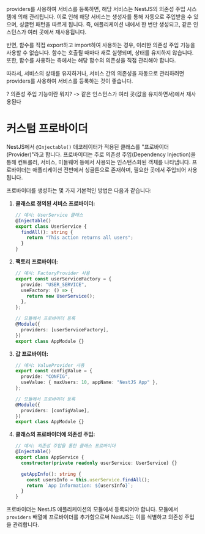 providers를 사용하여 서비스를 등록하면, 해당 서비스는 NestJS의 의존성 주입 시스템에 의해 관리됩니다. 이로 인해 해당 서비스는 생성자를 통해 자동으로 주입받을 수 있으며, 싱글턴 패턴을 따르게 됩니다. 즉, 애플리케이션 내에서 한 번만 생성되고, 같은 인스턴스가 여러 곳에서 재사용됩니다.

반면, 함수를 직접 export하고 import하여 사용하는 경우, 이러한 의존성 주입 기능을 사용할 수 없습니다. 함수는 호출될 때마다 새로 실행되며, 상태를 유지하지 않습니다. 또한, 함수를 사용하는 측에서는 해당 함수의 의존성을 직접 관리해야 합니다.

따라서, 서비스의 상태를 유지하거나, 서비스 간의 의존성을 자동으로 관리하려면 providers를 사용하여 서비스를 등록하는 것이 좋습니다.

? 의존성 주입 기능이란 뭐지?
-> 같은 인스턴스가 여러 곳(값을 유지하면서)에서 재사용된다

# 커스텀 프로바이더

NestJS에서 `@Injectable()` 데코레이터가 적용된 클래스를 "프로바이더(Provider)"라고 합니다. 프로바이더는 주로 의존성 주입(Dependency Injection)을 통해 컨트롤러, 서비스, 미들웨어 등에서 사용되는 인스턴스화된 객체를 나타냅니다. 프로바이더는 애플리케이션 전반에서 싱글톤으로 존재하며, 필요한 곳에서 주입되어 사용됩니다.

프로바이더를 생성하는 몇 가지 기본적인 방법은 다음과 같습니다:

1. **클래스로 정의된 서비스 프로바이더:**

   ```typescript
   // 예시: UserService 클래스
   @Injectable()
   export class UserService {
     findAll(): string {
       return "This action returns all users";
     }
   }
   ```

2. **팩토리 프로바이더:**

   ```typescript
   // 예시: FactoryProvider 사용
   export const userServiceFactory = {
     provide: "USER_SERVICE",
     useFactory: () => {
       return new UserService();
     },
   };

   // 모듈에서 프로바이더 등록
   @Module({
     providers: [userServiceFactory],
   })
   export class AppModule {}
   ```

3. **값 프로바이더:**

   ```typescript
   // 예시: ValueProvider 사용
   export const configValue = {
     provide: "CONFIG",
     useValue: { maxUsers: 10, appName: "NestJS App" },
   };

   // 모듈에서 프로바이더 등록
   @Module({
     providers: [configValue],
   })
   export class AppModule {}
   ```

4. **클래스의 프로바이더에 의존성 주입:**

   ```typescript
   // 예시: 의존성 주입을 통한 클래스 프로바이더
   @Injectable()
   export class AppService {
     constructor(private readonly userService: UserService) {}

     getAppInfo(): string {
       const usersInfo = this.userService.findAll();
       return `App Information: ${usersInfo}`;
     }
   }
   ```

프로바이더는 NestJS 애플리케이션의 모듈에서 등록되어야 합니다. 모듈에서 `providers` 배열에 프로바이더를 추가함으로써 NestJS는 이를 식별하고 의존성 주입을 관리합니다.
